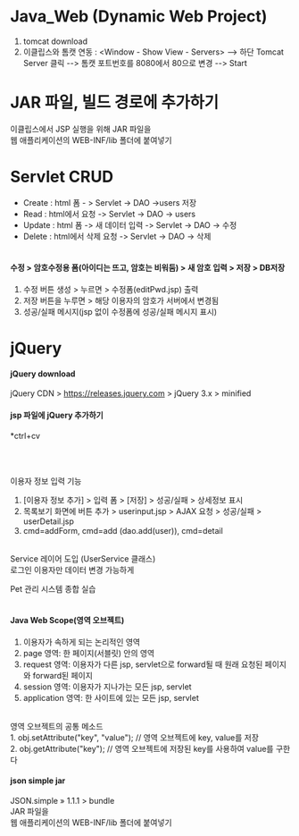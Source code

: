 # Java_Web (Dynamic Web Project)
1. tomcat download <br />
2. 이클립스와 톰캣 연동 : <Window - Show View - Servers> --> 하단 Tomcat Server 클릭 --> 톰캣 포트번호를 8080에서 80으로 변경 --> Start<br />

# JAR 파일, 빌드 경로에 추가하기
이클립스에서 JSP 실행을 위해 JAR 파일을<br />
웹 애플리케이션의 WEB-INF/lib 폴더에 붙여넣기<br />

# Servlet CRUD
- Create : html 폼 - > Servlet -> DAO ->users 저장 <br />
- Read : html에서 요청 -> Servlet -> DAO -> users <br />
- Update : html 폼 -> 새 데이터 입력 -> Servlet -> DAO -> 수정 <br />
- Delete : html에서 삭제 요청 -> Servlet -> DAO -> 삭제 <br /><br />

#### 수정 > 암호수정용 폼(아이디는 뜨고, 암호는 비워둠) > 새 암호 입력 > 저장 > DB저장<br />
1. 수정 버튼 생성 > 누르면 > 수정폼(editPwd.jsp) 출력<br />
2. 저장 버튼을 누루면 > 해당 이용자의 암호가 서버에서 변경됨<br />
3. 성공/실패 메시지(jsp 없이 수정폼에 성공/실패 메시지 표시)<br />

# jQuery
#### jQuery download <br />
jQuery CDN > https://releases.jquery.com > jQuery 3.x >  minified <br />

#### jsp 파일에 jQuery 추가하기
*ctrl+cv <br />
<script src="https://code.jquery.com/jquery-3.7.1.min.js" integrity="sha256-/JqT3SQfawRcv/BIHPThkBvs0OEvtFFmqPF/lYI/Cxo=" crossorigin="anonymous"></script>
<br /><br />

이용자 정보 입력 기능<br />
1. [이용자 정보 추가] > 입력 폼 > [저장] > 성공/실패 > 상세정보 표시<br />
2. 목록보기 화면에 버튼 추가  > userinput.jsp > AJAX 요청 > 성공/실패 > userDetail.jsp<br />
3. cmd=addForm, cmd=add (dao.add(user)), cmd=detail<br />
<br /> 
Service 레이어 도입 (UserService 클래스)<br />
로그인 이용자만 데이터 변경 가능하게<br />

Pet 관리 시스템 종합 실습<br />
<br />
#### Java Web Scope(영역 오브젝트)<br />
1. 이용자가 속하게 되는 논리적인 영역<br />
2. page 영역: 한 페이지(서블릿) 안의 영역<br />
3. request 영역: 이용자가 다른 jsp, servlet으로 forward될 때 원래 요청된 페이지와 forward된 페이지<br />
4. session 영역: 이용자가 지나가는 모든 jsp, servlet<br />
5. application 영역: 한 사이트에 있는 모든 jsp, servlet<br />
<br />
영역 오브젝트의 공통 메소드<br />
1. obj.setAttribute("key", "value"); // 영역 오브젝트에 key, value를 저장<br />
2. obj.getAttribute("key"); // 영역 오브젝트에 저장된 key를 사용하여 value를 구한다<br />

#### json simple jar<br />
JSON.simple » 1.1.1 > bundle<br />
JAR 파일을<br />
웹 애플리케이션의 WEB-INF/lib 폴더에 붙여넣기<br />
